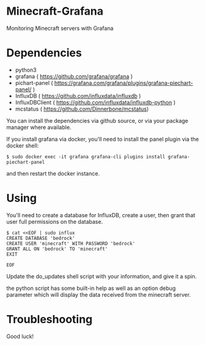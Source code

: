 # Minecraft-Grafana
Monitoring Minecraft servers with Grafana


# Dependencies
* python3
* grafana ( https://github.com/grafana/grafana )
* pichart-panel ( https://grafana.com/grafana/plugins/grafana-piechart-panel/ )
* InfluxDB ( https://github.com/influxdata/influxdb )
* InfluxDBClient ( https://github.com/influxdata/influxdb-python )
* mcstatus ( https://github.com/Dinnerbone/mcstatus)

You can install the dependencies via github source, or via your package manager where available.

If you install grafana via docker, you'll need to install the panel plugin via the docker shell:

    $ sudo docker exec -it grafana grafana-cli plugins install grafana-piechart-panel
    
and then restart the docker instance.


# Using
You'll need to create a database for InfluxDB,  create a user, then grant that user full permissions on the database.

    $ cat <<EOF | sudo influx
    CREATE DATABASE	'bedrock'
    CREATE USER 'minecraft' WITH PASSWORD 'bedrock'
    GRANT ALL ON 'bedrock' TO 'minecraft'
    EXIT
    
    EOF

Update the do_updates shell script with your information, and give it a spin.

the python script has some built-in help as well as an option debug parameter which will display the data received from the minecraft server.


# Troubleshooting
Good luck!
